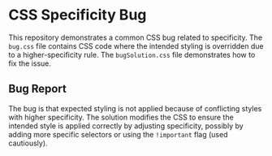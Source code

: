 # CSS Specificity Bug

This repository demonstrates a common CSS bug related to specificity.  The `bug.css` file contains CSS code where the intended styling is overridden due to a higher-specificity rule.  The `bugSolution.css` file demonstrates how to fix the issue.

## Bug Report

The bug is that expected styling is not applied because of conflicting styles with higher specificity. The solution modifies the CSS to ensure the intended style is applied correctly by adjusting specificity, possibly by adding more specific selectors or using the `!important` flag (used cautiously).